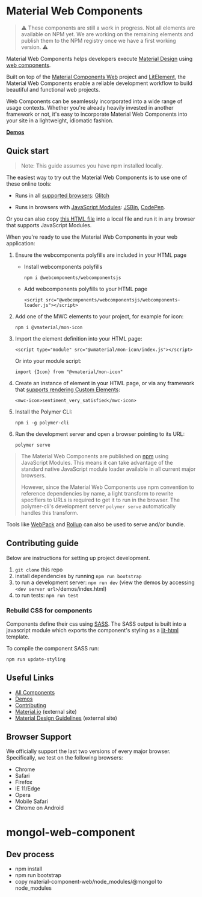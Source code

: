 # Material Web Components

> :warning: These components are still a work in progress. Not all elements are available on NPM yet. We are working on the remaining elements and publish them to the NPM registry once we have a first working version. :warning:

Material Web Components helps developers execute [Material Design](https://www.material.io) using [web components](https://developer.mozilla.org/en-US/docs/Web/Web_Components).

Built on top of the [Material Components Web](https://github.com/material-components/material-components-web) project and [LitElement](https://github.com/polymerlabs/lit-element), the Material Web Components enable a reliable development workflow to build beautiful and functional web projects.

Web Components can be seamlessly incorporated into a wide range of usage contexts. Whether you're already heavily invested in another framework or not, it's easy to incorporate Material Web Components into your site in a lightweight, idiomatic fashion.

<!-- TODO
Insert screenshot of a demo page, including a code snippet.
-->

**[Demos](https://material-components.github.io/material-components-web-components/demos/index.html)**

## Quick start

> Note: This guide assumes you have npm installed locally.

The easiest way to try out the Material Web Components is to use one of these online tools:

- Runs in all [supported browsers](#browser-support): [Glitch](https://glitch.com/edit/#!/material-web-components)

- Runs in browsers with [JavaScript Modules](https://caniuse.com/#search=modules): [JSBin](http://jsbin.com/gitufet/edit?html,output), [CodePen](https://codepen.io/sorvell/pen/MGrZqp?editors=1000).

Or you can also copy [this HTML file](https://gist.githubusercontent.com/sorvell/2ec11ccde449815bc97edc1026be27a9/raw/8bab65dd5d15f657ae69493851690c5564367d13/index.html) into a local file and run it in any browser that supports JavaScript Modules.

When you're ready to use the Material Web Components in your web application:

1. Ensure the webcomponents polyfills are included in your HTML page

   - Install webcomponents polyfills

     `npm i @webcomponents/webcomponentsjs`

   - Add webcomponents polyfills to your HTML page

     `<script src="@webcomponents/webcomponentsjs/webcomponents-loader.js"></script>`

1. Add one of the MWC elements to your project, for example for icon:

   `npm i @vmaterial/mon-icon`

1. Import the element definition into your HTML page:

   `<script type="module" src="@vmaterial/mon-icon/index.js"></script>`

   Or into your module script:

   `import {Icon} from "@vmaterial/mon-icon"`

1. Create an instance of element in your HTML page, or via any framework that [supports rendering Custom Elements](https://custom-elements-everywhere.com/):

   `<mwc-icon>sentiment_very_satisfied</mwc-icon>`

1. Install the Polymer CLI:

   `npm i -g polymer-cli`

1. Run the development server and open a browser pointing to its URL:

   `polymer serve`

> The Material Web Components are published on [npm](https://www.npmjs.com) using JavaScript Modules.
> This means it can take advantage of the standard native JavaScript module loader available in all current major browsers.
>
> However, since the Material Web Components use npm convention to reference dependencies by name, a light transform to rewrite specifiers to URLs is required to get it to run in the browser. The polymer-cli's development server `polymer serve` automatically handles this transform.

Tools like [WebPack](https://webpack.js.org/) and [Rollup](https://rollupjs.org/) can also be used to serve and/or bundle.

## Contributing guide

Below are instructions for setting up project development.

1. `git clone` this repo
1. install dependencies by running `npm run bootstrap`
1. to run a development server: `npm run dev` (view the demos by accessing `<dev server url>`/demos/index.html)
1. to run tests: `npm run test`

### Rebuild CSS for components

Components define their css using [SASS](http://sass-lang.com/). The SASS output is built into a javascript module which exports the component's styling as a [lit-html](https://github.com/Polymer/lit-html) template.

To compile the component SASS run:

```
npm run update-styling
```

## Useful Links

- [All Components](packages/)
- [Demos](https://material-components.github.io/material-components-web-components/demos/index.html)
- [Contributing](CONTRIBUTING.md)
- [Material.io](https://www.material.io) (external site)
- [Material Design Guidelines](https://material.io/guidelines) (external site)

## Browser Support

We officially support the last two versions of every major browser. Specifically, we test on the following browsers:

- Chrome
- Safari
- Firefox
- IE 11/Edge
- Opera
- Mobile Safari
- Chrome on Android

# mongol-web-component

## Dev process

- npm install
- npm run bootstrap
- copy material-component-web/node_modules/@mongol to node_modules
